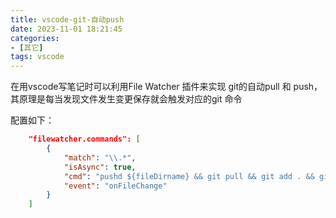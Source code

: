 ```yaml
---
title: vscode-git-自动push
date: 2023-11-01 18:21:45
categories:
- [其它]
tags: vscode
---
```


在用vscode写笔记时可以利用File Watcher 插件来实现 git的自动pull 和 push，其原理是每当发现文件发生变更保存就会触发对应的git 命令

配置如下：
```json
    "filewatcher.commands": [
        {
            "match": "\\.*",
            "isAsync": true,
            "cmd": "pushd ${fileDirname} && git pull && git add . && git commit -m auto_update && git push -f",
            "event": "onFileChange"
        }
    ]
```

